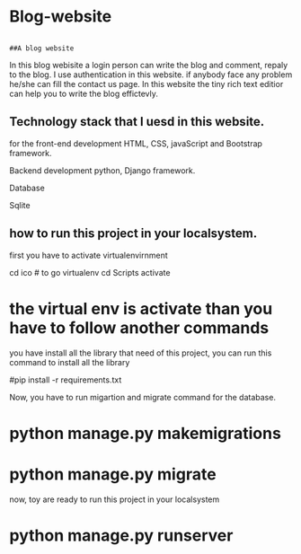 # Blog-website
                                                                                      ##A blog website
In this blog webisite a login person can write the blog and comment, repaly to the blog. I use authentication in this website.
if anybody face any problem he/she can fill the contact us page.
In this website the tiny rich text editior can help you to write the blog effictevly.

## Technology stack that I uesd in this website.
 for the front-end development 
 HTML, CSS, javaScript and Bootstrap framework.
 
 Backend development
 python, Django framework.
 
Database

Sqlite

## how to run this project in your localsystem.
first you have to activate virtualenvirnment

cd ico # to go virtualenv
cd Scripts
activate
# the virtual env is activate than you have to follow another commands

you have install all the library that need of this project, you can run this command to install all the library

#pip install -r requirements.txt

Now, you have to run migartion and migrate command for the database.

# python manage.py makemigrations
# python manage.py migrate

now, toy are ready to run this project in your localsystem

# python manage.py runserver

